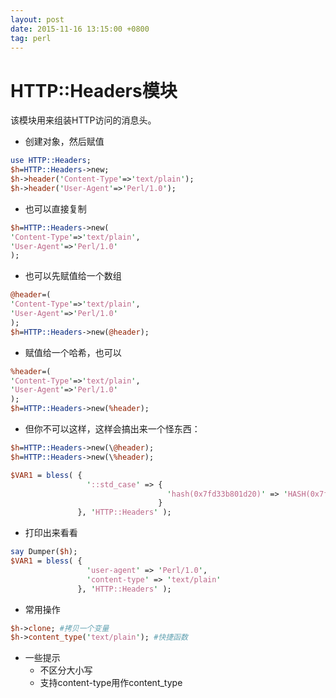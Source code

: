 ```yaml
---
layout: post
date: 2015-11-16 13:15:00 +0800
tag: perl
---
```


# HTTP::Headers模块

该模块用来组装HTTP访问的消息头。

* 创建对象，然后赋值

```perl
use HTTP::Headers;
$h=HTTP::Headers->new;
$h->header('Content-Type'=>'text/plain');
$h->header('User-Agent'=>'Perl/1.0');
```

* 也可以直接复制

```perl
$h=HTTP::Headers->new(
'Content-Type'=>'text/plain',
'User-Agent'=>'Perl/1.0'
);
```

* 也可以先赋值给一个数组

```perl
@header=(
'Content-Type'=>'text/plain',
'User-Agent'=>'Perl/1.0'
);
$h=HTTP::Headers->new(@header);
```

* 赋值给一个哈希，也可以

```perl
%header=(
'Content-Type'=>'text/plain',
'User-Agent'=>'Perl/1.0'
);
$h=HTTP::Headers->new(%header);
```

* 但你不可以这样，这样会搞出来一个怪东西：

```perl
$h=HTTP::Headers->new(\@header);
$h=HTTP::Headers->new(\%header);

$VAR1 = bless( {
                 '::std_case' => {
                                   'hash(0x7fd33b801d20)' => 'HASH(0x7fd33b801d20)'
                                 }
               }, 'HTTP::Headers' );
```

* 打印出来看看

```perl
say Dumper($h);
$VAR1 = bless( {
                 'user-agent' => 'Perl/1.0',
                 'content-type' => 'text/plain'
               }, 'HTTP::Headers' );
```

* 常用操作

```perl
$h->clone; #拷贝一个变量
$h->content_type('text/plain'); #快捷函数
```

* 一些提示
  * 不区分大小写
  * 支持content-type用作content_type
	
	